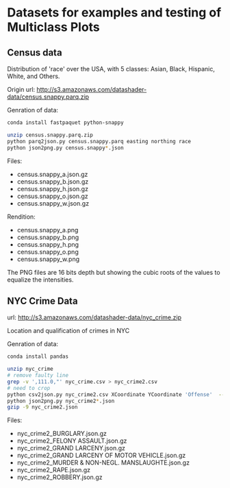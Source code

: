 # Datasets for examples and testing of Multiclass Plots

## Census data

Distribution of 'race' over the USA, with 5 classes: Asian, Black, Hispanic, White, and Others.

Origin url: http://s3.amazonaws.com/datashader-data/census.snappy.parq.zip

Genration of data:

``` bash
conda install fastpaquet python-snappy

unzip census.snappy.parq.zip
python parq2json.py census.snappy.parq easting northing race
python json2png.py census.snappy*.json
```
Files: 
- census.snappy_a.json.gz
- census.snappy_b.json.gz
- census.snappy_h.json.gz
- census.snappy_o.json.gz
- census.snappy_w.json.gz
 
Rendition:
- census.snappy_a.png
- census.snappy_b.png
- census.snappy_h.png
- census.snappy_o.png
- census.snappy_w.png

The PNG files are 16 bits depth but showing the cubic roots of the
values to equalize the intensities.

## NYC Crime Data

url: http://s3.amazonaws.com/datashader-data/nyc_crime.zip

Location and qualification of crimes in NYC

Genration of data:

``` bash
conda install pandas

unzip nyc_crime
# remove faulty line
grep -v ',111.0,"' nyc_crime.csv > nyc_crime2.csv
# need to crop
python csv2json.py nyc_crime2.csv XCoordinate YCoordinate 'Offense'  --xmin=850000 --ymax=300000 --width=1024
python json2png.py nyc_crime2*.json
gzip -9 nyc_crime2.json
```

Files: 
- nyc_crime2_BURGLARY.json.gz
- nyc_crime2_FELONY ASSAULT.json.gz
- nyc_crime2_GRAND LARCENY.json.gz
- nyc_crime2_GRAND LARCENY OF MOTOR VEHICLE.json.gz
- nyc_crime2_MURDER & NON-NEGL. MANSLAUGHTE.json.gz
- nyc_crime2_RAPE.json.gz
- nyc_crime2_ROBBERY.json.gz

